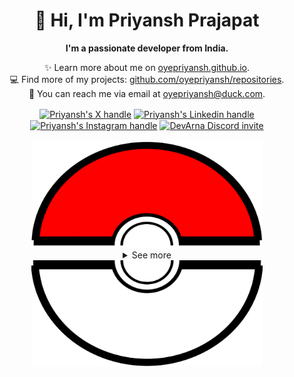 <div align="center">
  <h1>👋 Hi, I'm Priyansh Prajapat</h1>
  <b>I'm a passionate developer from India.</b>
</div>

<div align="center">
   
  ✨ Learn more about me on [oyepriyansh.github.io](https://oyepriyansh.github.io). <br>
  💻 Find more of my projects: [github.com/oyepriyansh/repositories](https://github.com/oyepriyansh?tab=repositories). <br>
  💌 You can reach me via email at [oyepriyansh@duck.com](mailto:oyepriyansh@duck.com).
</div>

<div align="center">
  <a href="https://twitter.com/oyepriyansh" target="blank"><img align="center" src="https://priyan.sh.gg/assets/github/readme/twitter.svg" alt="Priyansh's X handle" title="X"/></a>
  <a href="https://linkedin.com/in/oyepriyansh" target="blank"><img align="center" src="https://oyepriyansh.pages.dev/assets/github/readme/linkedin.svg" alt="Priyansh's Linkedin handle" title="Linkedin"/></a> 
  <a href="https://instagram.com/oyepriyansh" target="blank"><img align="center" src="https://oyepriyansh.pages.dev/assets/github/readme/instagram.svg" alt="Priyansh's Instagram handle" title="Instagram"/></a>
  <a href="https://discord.com/invite/AeAjegXn6D" target="blank"><img align="center" src="https://oyepriyansh.pages.dev/assets/github/readme/discord.svg" alt="DevArna Discord invite" title="Discord"/></a>
</div> 
<br>
<div align="center">
  <a href="#"><img src="assets/pokeball-top.png" width="370px" height="170px"></a>
  <details>
    <summary>See more</summary>
    <a href="#"><img src="assets/bitmoji.png" width="150"></a> <br>
    <a href="#"><img src="assets/typing.svg"></a>
    <details open>
      <summary>About me</summary>
      <div align="left">

```javascript
/**
 * Represents me.
 * @constructor
 * @param {string} languages - Hindi, Gujrati, English.
 * @param {string} hobbies - Cricket, Music, Gaming.
 * @param {string} interests - DiscordJS, Open Source, Javascript, Java.
 * @param {Date} birthday - 28th of May.
 */
```
  </div>
</details>


<details open>
  <summary>Discord Status</summary>
  <div>
    <a href="https://discord.com/users/838764339942785051" target="_blank">
      <img src="https://oyepriyansh.pages.dev/9d5grh" width="355px">
    </a> <br>
  </div>
</details><details open>
  <summary>GitHub Stats</summary>

  <a href="#"><img src="github_stats.svg" width="355px"></a><br>

</details>


<details open>
  <summary>Recent Activity</summary>

<!--RECENT_ACTIVITY:start-->
![issue_closed](https://oyepriyansh.pages.dev/i/octicons/IssueClosed.svg) [#15](https://github.com/PriyanshOrg/join/issues/15) **|** [PriyanshOrg/join](https://github.com/PriyanshOrg/join)<br>
![pr_merged](https://oyepriyansh.pages.dev/i/octicons/PullRequestMerged.svg) [#256](https://github.com/oyepriyansh/DevProfiles/pull/256) **|** [oyepriyansh/DevProfiles](https://github.com/oyepriyansh/DevProfiles)<br>
![create_repo](https://oyepriyansh.pages.dev/i/octicons/Repository.svg) [oyepriyansh/blog](https://github.com/oyepriyansh/blog)<br>
![pr_merged](https://oyepriyansh.pages.dev/i/octicons/PullRequestMerged.svg) [#255](https://github.com/oyepriyansh/DevProfiles/pull/255) **|** [oyepriyansh/DevProfiles](https://github.com/oyepriyansh/DevProfiles)<br>
![pr_closed](https://oyepriyansh.pages.dev/i/octicons/PullRequestClosed.svg) [#254](https://github.com/oyepriyansh/DevProfiles/pull/254) **|** [oyepriyansh/DevProfiles](https://github.com/oyepriyansh/DevProfiles)<br>
![added_member](https://oyepriyansh.pages.dev/i/octicons/People.svg) [oyepriyansh/excalidraw](https://github.com/oyepriyansh/excalidraw)<br>
![pr_merged](https://oyepriyansh.pages.dev/i/octicons/PullRequestMerged.svg) [#253](https://github.com/oyepriyansh/DevProfiles/pull/253) **|** [oyepriyansh/DevProfiles](https://github.com/oyepriyansh/DevProfiles)<br>
![pr_merged](https://oyepriyansh.pages.dev/i/octicons/PullRequestMerged.svg) [#13](https://github.com/oyepriyansh/oyepriyansh/pull/13) **|** [oyepriyansh/oyepriyansh](https://github.com/oyepriyansh/oyepriyansh)<br>
![pr_opened](https://oyepriyansh.pages.dev/i/octicons/PullRequestOpened.svg) [#13](https://github.com/oyepriyansh/oyepriyansh/pull/13) **|** [oyepriyansh/oyepriyansh](https://github.com/oyepriyansh/oyepriyansh)<br>
![pr_merged](https://oyepriyansh.pages.dev/i/octicons/PullRequestMerged.svg) [#252](https://github.com/oyepriyansh/DevProfiles/pull/252) **|** [oyepriyansh/DevProfiles](https://github.com/oyepriyansh/DevProfiles)<br>
<!--RECENT_ACTIVITY:end-->

</details>

</details>
  <a href="#"><img src="assets/pokeball-bottom.png" width="370px" height="170px"></a>
</div>
